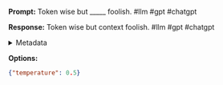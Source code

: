 **Prompt:**
Token wise but _____ foolish. #llm #gpt #chatgpt

**Response:**
Token wise but context foolish. #llm #gpt #chatgpt

<details><summary>Metadata</summary>

- Duration: 917 ms
- Datetime: 2023-09-02T22:20:41.235234
- Model: gpt-3.5-turbo-0613

</details>

**Options:**
```json
{"temperature": 0.5}
```

